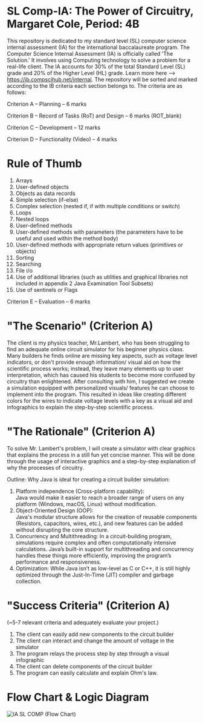 # SL Comp-IA: The Power of Circuitry, Margaret Cole, Period: 4B 
This repository is dedicated to my standard level (SL) computer science internal assessment (IA) for the international baccalaureate program. The Computer Science Internal Assessment (IA) is officially called 'The Solution.' It involves using Computing technology to solve a problem for a real-life client. The IA accounts for 30% of the total Standard Level (SL) grade and 20% of the Higher Level (HL) grade. Learn more here --> https://ib.compscihub.net/internal. 
The repository will be sorted and marked according to the IB criteria each section belongs to. The criteria are as follows: 

Criterion A – Planning – 6 marks

Criterion B – Record of Tasks (RoT) and Design – 6 marks (ROT_blank)

Criterion C – Development – 12 marks

Criterion D – Functionality (Video) – 4 marks

# Rule of Thumb 
1. Arrays
2. User-defined objects
3. Objects as data records
4. Simple selection (if–else)
5. Complex selection (nested if, if with multiple conditions or switch)
6. Loops
7. Nested loops
8. User-defined methods
9. User-defined methods with parameters (the parameters have to be useful and used within the method body)
10. User-defined methods with appropriate return values (primitives or objects)
11. Sorting
12. Searching
13. File i/o
14. Use of additional libraries (such as utilities and graphical libraries not included in appendix 2 Java Examination Tool Subsets)
15. Use of sentinels or Flags 

Criterion E – Evaluation – 6 marks
# "The Scenario" (Criterion A)
The client is my physics teacher, Mr.Lambert, who has been struggling to find an adequate online circuit simulator for his beginner physics class. Many builders he finds online are missing key aspects, such as voltage level indicators, or don't provide enough information/ visual aid on how the scientific process works; instead, they leave many elements up to user interpretation, which has caused his students to become more confused by circuitry than enlightened. After consulting with him, I suggested we create a simulation equipped with personalized visuals/ features he can choose to implement into the program. This resulted in ideas like creating different colors for the wires to indicate voltage levels with a key as a visual aid and infographics to explain the step-by-step scientific process.  
# "The Rationale" (Criterion A)
To solve Mr. Lambert's problem, I will create a simulator with clear graphics that explains the process in a still fun yet concise manner. This will be done through the usage of interactive graphics and a step-by-step explanation of why the processes of circuitry. 

Outline: Why Java is ideal for creating a circuit builder simulation: 
1. Platform independence (Cross-platform capability):   
Java would make it easier to reach a broader range of users on any platform (Windows, macOS, Linux) without modification.
3. Object-Oriented Design (OOP):   
Java's modular structure allows for the creation of reusable components (Resistors, capacitors, wires, etc.), and new features can be added without disrupting the core structure.
3. Concurrency and Multithreading:
In a circuit-building program, simulations require complex and often computationally intensive calculations. Java’s built-in support for multithreading and concurrency handles these things more efficiently, improving the program’s performance and responsiveness.
4. Optimization: While Java isn’t as low-level as C or C++, it is still highly optimized through the Just-In-Time (JIT) compiler and garbage collection.
# "Success Criteria" (Criterion A) 
(~5-7 relevant criteria and adequately evaluate your project.)
1. The client can easily add new components to the circuit builder
2. The client can interact and change the amount of voltage in the simulator
3. The program relays the process step by step through a visual infographic
4. The client can delete components of the circuit builder
5. The program can easily calculate and explain Ohm's law. 
# Flow Chart & Logic Diagram 
![IA SL COMP (Flow Chart)](https://github.com/user-attachments/assets/fc5a1331-b3fa-425c-8616-b63893aa2a37)
